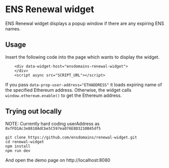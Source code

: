 # ENS Renewal widget

ENS Renewal widget displays a popup window if there are any expiring ENS names.

## Usage

Insert the following code into the page which wants to display the widget.

```
    <div data-widget-host="ensdomains-renewal-widget">
    </div>
    <script async src="SCRIPT_URL"></script>
```

If you pass  `data-prop-user-address="ETHADDRESS"` it loads expiring name of the specified Ethereum address.
Otherwise, the widget calls `window.ethereum.enable()` to get the Ethereum address.

## Trying out locally

NOTE: Currently hard coding userAddress as `0xfFD1Ac3e8818AdCbe5C597ea076E8D3210B45df5`

```
git clone https://github.com/ensdomains/renewal-widget.git
cd renewal-widget
npm install
npm run dev
```

And open the demo page on http://localhost:8080
